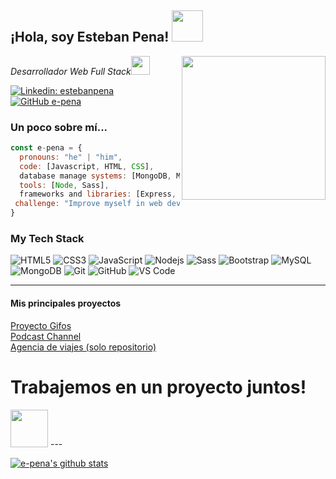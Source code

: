 <h2> ¡Hola, soy Esteban Pena! <img src="https://media2.giphy.com/media/LRx1ypXGwHydmrehwH/giphy.gif?cid=ecf05e47vdirxq6vyishtq7y5e8verxjusu7hfhcqtb7f0om&rid=giphy.gif" width="50"></h2>
<img align='right' src="https://media1.giphy.com/media/WTjXuYA2y4o3UZly3W/giphy.gif?cid=ecf05e47ajydyzhd0e53ny0a7ji9pup9ncgi22a99dvxxync&rid=giphy.gif" width="230">
<p><em>Desarrollador Web Full Stack</a><img src="https://media.giphy.com/media/WUlplcMpOCEmTGBtBW/giphy.gif" width="30"> 
</em></p>

[![Linkedin: estebanpena](https://img.shields.io/badge/-estebanpena-blue?style=flat-square&logo=Linkedin&logoColor=white&link=https://www.linkedin.com/in/estebanpena/)](https://www.linkedin.com/in/esteban-mariano-pena-5bb28b52/)
[![GitHub e-pena](https://img.shields.io/github/followers/e-pena?label=follow&style=social)](https://github.com/e-pena)


### Un poco sobre mí...  

```javascript
const e-pena = {
  pronouns: "he" | "him",
  code: [Javascript, HTML, CSS],
  database manage systems: [MongoDB, MySQL]
  tools: [Node, Sass],
  frameworks and libraries: [Express, Bootstrap]
 challenge: "Improve myself in web development and get a job"
}
```

### My Tech Stack
![HTML5](https://img.shields.io/badge/-HTML5-%23E44D27?style=flat-square&logo=html5&logoColor=ffffff)
![CSS3](https://img.shields.io/badge/-CSS3-%231572B6?style=flat-square&logo=css3)
![JavaScript](https://img.shields.io/badge/-JavaScript-%23F7DF1C?style=flat-square&logo=javascript&logoColor=000000&labelColor=%23F7DF1C&color=%23FFCE5A)
![Nodejs](https://img.shields.io/badge/-Nodejs-black?style=flat-square&logo=Node.js)
![Sass](https://img.shields.io/badge/-Sass-%23CC6699?style=flat-square&logo=sass&logoColor=ffffff)
![Bootstrap](https://img.shields.io/badge/-Bootstrap-563D7C?style=flat-square&logo=bootstrap&logoColor=ffffff)
![MySQL](https://img.shields.io/badge/-MySQL-black?style=flat-square&logo=mysql)
![MongoDB](https://img.shields.io/badge/-MongoDB-black?style=flat-square&logo=mongodb)
![Git](https://img.shields.io/badge/-Git-%23F05032?style=flat-square&logo=git&logoColor=%23ffffff)
![GitHub](https://img.shields.io/badge/-GitHub-181717?style=flat-square&logo=github)
![VS Code](http://img.shields.io/badge/-VS%20Code-007ACC?style=flat-square&logo=visual-studio-code&logoColor=ffffff)


---

<h4> Mis principales proyectos </h4>

[Proyecto Gifos](https://epena-gifos.netlify.app/) </br>
[Podcast Channel](https://esteban-pena-podcast.netlify.app/) </br>
[Agencia de viajes (solo repositorio)](https://github.com/e-pena/Workshop-Encuentro47)

# Trabajemos en un proyecto juntos!
<img src="https://media.giphy.com/media/LnQjpWaON8nhr21vNW/giphy.gif" width="60"> 
---

[![e-pena's github stats](https://github-readme-stats.vercel.app/api?username=e-pena)](https://github.com/e-pena/github-readme-stats)
